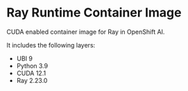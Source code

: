 # Ray Runtime Container Image

CUDA enabled container image for Ray in OpenShift AI.

It includes the following layers:
* UBI 9
* Python 3.9
* CUDA 12.1
* Ray 2.23.0

